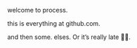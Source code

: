 welcome to process.

this is everything at github.com.

and then some. elses. Or it’s really late 🤷‍♀️.
